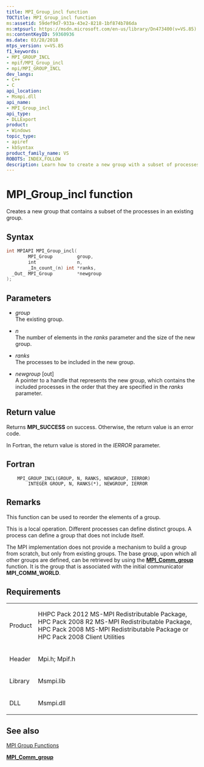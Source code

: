 ```yaml
---
title: MPI_Group_incl function
TOCTitle: MPI_Group_incl function
ms:assetid: 59def9d7-933a-43e2-8218-1bf874b786da
ms:mtpsurl: https://msdn.microsoft.com/en-us/library/Dn473400(v=VS.85)
ms:contentKeyID: 59360936
ms.date: 03/28/2018
mtps_version: v=VS.85
f1_keywords:
- MPI_GROUP_INCL
- mpif/MPI_Group_incl
- mpi/MPI_GROUP_INCL
dev_langs:
- C++
- C
api_location:
- Msmpi.dll
api_name:
- MPI_Group_incl
api_type:
- DLLExport
product:
- Windows
topic_type:
- apiref
- kbSyntax
product_family_name: VS
ROBOTS: INDEX,FOLLOW
description: Learn how to create a new group with a subset of processes using the MPI_Group_incl function on Microsoft's official site.
---
```


# MPI\_Group\_incl function

Creates a new group that contains a subset of the processes in an existing group.

## Syntax

``` c++
int MPIAPI MPI_Group_incl(
        MPI_Group         group,
        int               n,
        _In_count_(n) int *ranks,
  _Out_ MPI_Group         *newgroup
);
```

## Parameters

  - *group*  
    The existing group.

  - *n*  
    The number of elements in the *ranks* parameter and the size of the new group.

  - *ranks*  
    The processes to be included in the new group.

  - *newgroup* \[out\]  
    A pointer to a handle that represents the new group, which contains the included processes in the order that they are specified in the *ranks* parameter.

## Return value

Returns **MPI\_SUCCESS** on success. Otherwise, the return value is an error code.

In Fortran, the return value is stored in the *IERROR* parameter.

## Fortran

``` FORTRAN
    MPI_GROUP_INCL(GROUP, N, RANKS, NEWGROUP, IERROR)
        INTEGER GROUP, N, RANKS(*), NEWGROUP, IERROR
```

## Remarks

This function can be used to reorder the elements of a group.

This is a local operation. Different processes can define distinct groups. A process can define a group that does not include itself.

The MPI implementation does not provide a mechanism to build a group from scratch, but only from existing groups. The base group, upon which all other groups are defined, can be retrieved by using the [**MPI\_Comm\_group**](mpi-comm-group-function.md) function. It is the group that is associated with the initial communicator **MPI\_COMM\_WORLD**.

## Requirements

<table>
<colgroup>
<col  />
<col  />
</colgroup>
<tbody>
<tr class="odd">
<td><p>Product</p></td>
<td><p>HHPC Pack 2012 MS-MPI Redistributable Package, HPC Pack 2008 R2 MS-MPI Redistributable Package, HPC Pack 2008 MS-MPI Redistributable Package or HPC Pack 2008 Client Utilities</p></td>
</tr>
<tr class="even">
<td><p>Header</p></td>
<td>Mpi.h;
Mpif.h</td>
</tr>
<tr class="odd">
<td><p>Library</p></td>
<td>Msmpi.lib</td>
</tr>
<tr class="even">
<td><p>DLL</p></td>
<td>Msmpi.dll</td>
</tr>
</tbody>
</table>


## See also

[MPI Group Functions](mpi-group-functions.md)

[**MPI\_Comm\_group**](mpi-comm-group-function.md)

